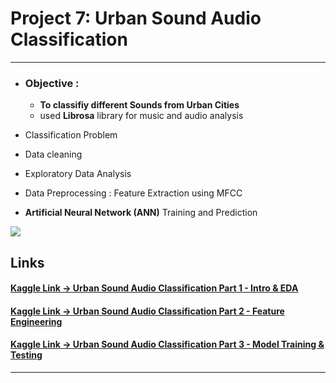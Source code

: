 # Project 7: Urban Sound Audio Classification

---

- ### Objective : 

  - **To classifiy different Sounds from Urban Cities**
  - used **Librosa** library for music and audio analysis
  
- Classification Problem
- Data cleaning
- Exploratory Data Analysis
- Data Preprocessing : Feature Extraction using MFCC
- **Artificial Neural Network (ANN)** Training and Prediction

<img src="https://github.com/SidSolanki28/Sid_Portfolio/raw/master/images/sound-effects-packs.jpg">

## Links

#### [Kaggle Link -> Urban Sound Audio Classification Part 1 -  Intro & EDA](https://www.kaggle.com/sidsolanki/urban-sound-audio-classification-part-1)

#### [Kaggle Link -> Urban Sound Audio Classification Part 2 - Feature Engineering](https://www.kaggle.com/sidsolanki/urban-sound-audio-classification-part-2)

#### [Kaggle Link -> Urban Sound Audio Classification Part 3 - Model Training & Testing](https://www.kaggle.com/sidsolanki/audio-classification-part-3)

---
